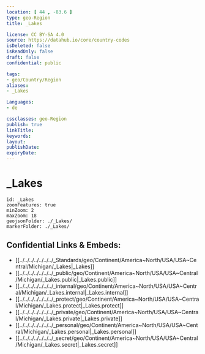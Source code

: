 ```yaml
---
location: [ 44 , -83.6 ] 
type: geo-Region
title: _Lakes

license: CC BY-SA 4.0
source: https://datahub.io/core/country-codes
isDeleted: false
isReadOnly: false
draft: false
confidential: public

tags:
- geo/Country/Region
aliases:
- _Lakes

Languages:
- de

cssclasses: geo-Region
publish: true
linkTitle: 
keywords: 
layout: 
publishDate: 
expiryDate: 
---
```


# _Lakes

```leaflet
id: _Lakes
zoomFeatures: true 
minZoom: 2 
maxZoom: 18
geojsonFolder: ./_Lakes/
markerFolder: ./_Lakes/
```


## Confidential Links & Embeds: 
- [[../../../../../../../_Standards/geo/Continent/America~North/USA/USA~Central/Michigan/_Lakes|_Lakes]] 
- [[../../../../../../../_public/geo/Continent/America~North/USA/USA~Central/Michigan/_Lakes.public|_Lakes.public]] 
- [[../../../../../../../_internal/geo/Continent/America~North/USA/USA~Central/Michigan/_Lakes.internal|_Lakes.internal]] 
- [[../../../../../../../_protect/geo/Continent/America~North/USA/USA~Central/Michigan/_Lakes.protect|_Lakes.protect]] 
- [[../../../../../../../_private/geo/Continent/America~North/USA/USA~Central/Michigan/_Lakes.private|_Lakes.private]] 
- [[../../../../../../../_personal/geo/Continent/America~North/USA/USA~Central/Michigan/_Lakes.personal|_Lakes.personal]] 
- [[../../../../../../../_secret/geo/Continent/America~North/USA/USA~Central/Michigan/_Lakes.secret|_Lakes.secret]] 

